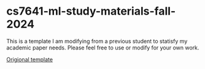 # cs7641-ml-study-materials-fall-2024

This is a template I am modifying from a previous student to statisfy my academic paper needs. Please feel free to use or modify for your own work.

[Origional template](https://github.com/knakamura13/cs7641-ml-study-materials-2023/tree/main/Report%20LaTeX%20Templates)
